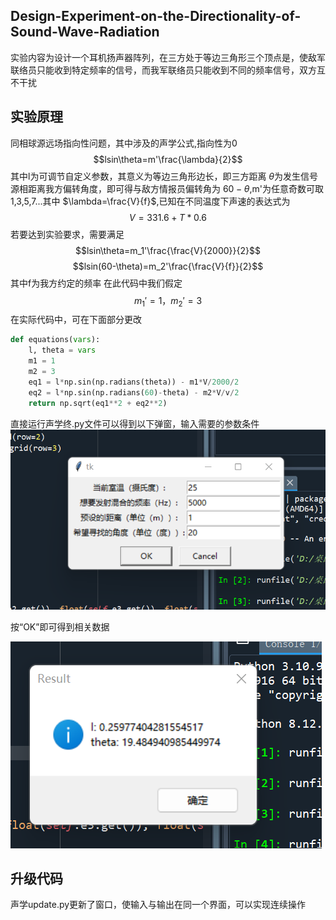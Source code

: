 ## Design-Experiment-on-the-Directionality-of-Sound-Wave-Radiation
实验内容为设计一个耳机扬声器阵列，在三方处于等边三角形三个顶点是，使敌军联络员只能收到特定频率的信号，而我军联络员只能收到不同的频率信号，双方互不干扰
## 实验原理
同相球源远场指向性问题，其中涉及的声学公式,指向性为0
$$lsin\theta=m'\frac{\lambda}{2}$$
其中l为可调节自定义参数，其意义为等边三角形边长，即三方距离
$\theta$为发生信号源相距离我方偏转角度，即可得与敌方情报员偏转角为
$60-\theta$,m'为任意奇数可取1,3,5,7...其中
$\lambda=\frac{V}{f}$,已知在不同温度下声速的表达式为
$$V=331.6+T*0.6$$
若要达到实验要求，需要满足
$$lsin\theta=m_1'\frac{\frac{V}{2000}}{2}$$
$$lsin(60-\theta)=m_2'\frac{\frac{V}{f}}{2}$$
其中f为我方约定的频率
在此代码中我们假定
$$m_1'=1，m_2'=3$$
在实际代码中，可在下面部分更改
```python
def equations(vars):
    l, theta = vars
    m1 = 1
    m2 = 3
    eq1 = l*np.sin(np.radians(theta)) - m1*V/2000/2
    eq2 = l*np.sin(np.radians(60)-theta) - m2*V/v/2
    return np.sqrt(eq1**2 + eq2**2)
```
直接运行声学终.py文件可以得到以下弹窗，输入需要的参数条件
![弹窗](3.png)

按“OK”即可得到相关数据

![result](4.png)
## 升级代码
声学update.py更新了窗口，使输入与输出在同一个界面，可以实现连续操作
